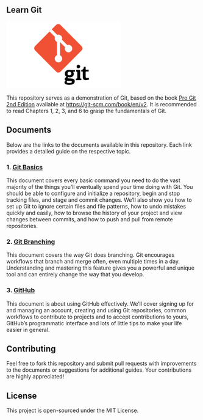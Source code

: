 ## Learn Git

![git-logo](./git-basics.assets/git-logo.png) 

This repository serves as a demonstration of Git, based on the book [Pro Git 2nd Edition](https://github.com/progit/progit2/) available at https://git-scm.com/book/en/v2. It is recommended to read Chapters 1, 2, 3, and 6 to grasp the fundamentals of Git.


## Documents

Below are the links to the documents available in this repository. Each link provides a detailed guide on the respective topic.

### 1. [Git Basics](git-basics.md)
This document covers every basic command you need to do the vast majority of the things you’ll eventually spend your time doing with Git. You should be able to configure and initialize a repository, begin and stop tracking files, and stage and commit changes. We’ll also show you how to set up Git to ignore certain files and file patterns, how to undo mistakes quickly and easily, how to browse the history of your project and view changes between commits, and how to push and pull from remote repositories.

### 2. [Git Branching](git-branching.md)
This document covers the way Git does branching. Git encourages workflows that branch and merge often, even multiple times in a day. Understanding and mastering this feature gives you a powerful and unique tool and can entirely change the way that you develop.

### 3. [GitHub](github.md)
This document is about using GitHub effectively. We’ll cover signing up for and managing an account, creating and using Git repositories, common workflows to contribute to projects and to accept contributions to yours, GitHub’s programmatic interface and lots of little tips to make your life easier in general.

## Contributing

Feel free to fork this repository and submit pull requests with improvements to the documents or suggestions for additional guides. Your contributions are highly appreciated!

## License

This project is open-sourced under the MIT License.

